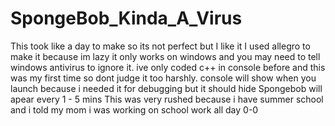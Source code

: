 # SpongeBob_Kinda_A_Virus
This took like a day to make so its not perfect but I like it
I used allegro to make it because im lazy
it only works on windows and you may need to tell windows antivirus to ignore it.
ive only coded c++ in console before and this was my first time so dont judge it too harshly.
console will show when you launch because i needed it for debugging but it should hide
Spongebob will apear every 1 - 5 mins
This was very rushed because i have summer school and i told my mom i was working on school work all day 0-0
